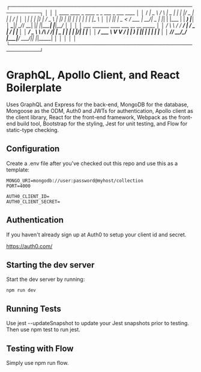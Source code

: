 ┌──────────────────────────────────────────────────────────┐
│                                                          │
│  ____ ____      _    ____  _   _  ___  _       ___ ____  │
│ / ___|  _ \    / \  |  _ \| | | |/ _ \| |     |_ _/ ___| │
│| |  _| |_) |  / _ \ | |_) | |_| | | | | |      | |\___ \ │
│| |_| |  _ <  / ___ \|  __/|  _  | |_| | |___   | | ___) |│
│ \____|_| \_\/_/   \_\_|   |_| |_|\__\_\_____| |___|____/ │
│                                                          │
│         ___        _______ ____   ___  __  __ _____      │
│        / \ \      / / ____/ ___| / _ \|  \/  | ____|     │
│       / _ \ \ /\ / /|  _| \___ \| | | | |\/| |  _|       │
│      / ___ \ V  V / | |___ ___) | |_| | |  | | |___      │
│     /_/   \_\_/\_/  |_____|____/ \___/|_|  |_|_____|     │
│                                                          │
│                                                          │
└──────────────────────────────────────────────────────────┘

# GraphQL, Apollo Client, and React Boilerplate

Uses GraphQL and Express for the back-end, MongoDB for the database, Mongoose as the ODM, Auth0 and JWTs for authentication, Apollo client as the client library, React for the front-end framework, Webpack as the front-end build tool, Bootstrap for the styling, Jest for unit testing, and Flow for static-type checking.

## Configuration

Create a .env file after you've checked out this repo and use this as a template:

```
MONGO_URI=mongodb://user:password@myhost/collection
PORT=4000

AUTH0_CLIENT_ID=
AUTH0_CLIENT_SECRET=
```

## Authentication

If you haven't already sign up at Auth0 to setup your client id and secret.

https://auth0.com/

## Starting the dev server

Start the dev server by running:

```
npm run dev
```

## Running Tests

Use jest --updateSnapshot to update your Jest snapshots prior to testing. Then use npm test to run jest.

## Testing with Flow

Simply use npm run flow.
